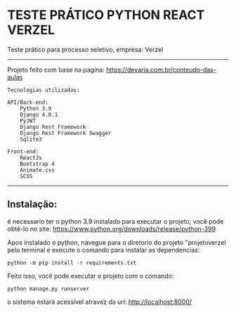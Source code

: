 # TESTE PRÁTICO PYTHON REACT VERZEL

Teste prático para processo seletivo, empresa: Verzel

<hr/>

Projeto feito com base na pagina: <https://devaria.com.br/conteudo-das-aulas>

    Tecnologias utilizadas:

    API/Back-end:
        Python 3.9
        Django 4.0.1
        PyJWT
        Django Rest Framework
        Django Rest Framework Swagger
        Sqlite3

    Front-end:
        ReactJs
        Bootstrap 4
        Animate.css
        SCSS


<hr/>
    
## Instalação:

é necessario ter o python 3.9 instalado para executar o projeto,
você pode obtê-lo no site: <https://www.python.org/downloads/release/python-399>

Apos instalado o python, navegue para o diretorio do projeto 
"projetoverzel
pelo terminal e execute o comando para instalar as dependencias:
    
    python -m pip install -r requirements.txt

Feito isso, você pode executar o projeto com o comando:

    python manage.py runserver

o sistema estará acessivel atravez da url: <http://localhost:8000/>